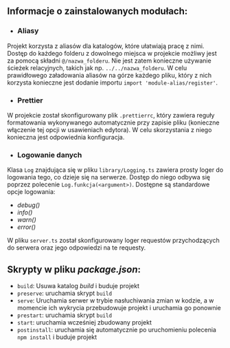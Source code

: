 ## Informacje o zainstalowanych modułach:
- ### Aliasy

Projekt korzysta z aliasów dla katalogów, które ułatwiają pracę z nimi. Dostęp do każdego folderu z dowolnego miejsca w projekcie możliwy jest za pomocą składni `@/nazwa_folderu`. Nie jest zatem konieczne używanie ścieżek relacyjnych, takich jak np. `../../nazwa_folderu`. W celu prawidłowego załadowania aliasów na górze każdego pliku, który z nich korzysta konieczne jest dodanie importu `import 'module-alias/register'`.

- ### Prettier
W projekcie został skonfigurowany plik `.prettierrc`, który zawiera reguły formatowania  wykonywanego automatycznie przy zapisie pliku (konieczne włączenie tej opcji w usawieniach edytora). W celu skorzystania z niego konieczna jest odpowiednia konfiguracja.

- ### Logowanie danych
Klasa `Log` znajdująca się w pliku `library/Logging.ts` zawiera prosty loger do logowania tego, co dzieje się na serwerze. Dostęp do niego odbywa się poprzez polecenie `Log.funkcja(<argument>)`. Dostępne są standardowe opcje logowania:
- _debug()_
- _info()_
- _warn()_
- _error()_

W pliku `server.ts` został skonfigurowany loger requestów przychodzących do serwera oraz jego odpowiedzi na te requesty.


## Skrypty w pliku _package.json_:

- `build`: Usuwa katalog _build_ i buduje projekt
- `preserve`: uruchamia skrypt `build`
- `serve`: Uruchamia serwer w trybie nasłuchiwania zmian w kodzie, a w momencie ich wykrycia przebudowuje projekt i uruchamia go ponownie
- `prestart`: uruchamia skrypt `build`
- `start`: uruchamia wcześniej zbudowany projekt
- `postinstall`: uruchamia się automatycznie po uruchomieniu polecenia `npm install` i buduje projekt
